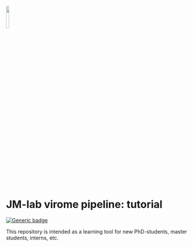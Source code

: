 <p align="left">
  <img src="https://rega.kuleuven.be/cev/viralmetagenomics/pictures/lovm/image_preview" height="12.5%" width="12.5%" />
</p>

# JM-lab virome pipeline: tutorial
[![Generic badge](https://img.shields.io/badge/DOI-https%3A%2F%2Fdoi.org%2F10.1038%2Fsrep16532-blue)](https://doi.org/10.1038/srep16532)

This repository is intended as a learning tool for new PhD-students, master students, interns, etc.
